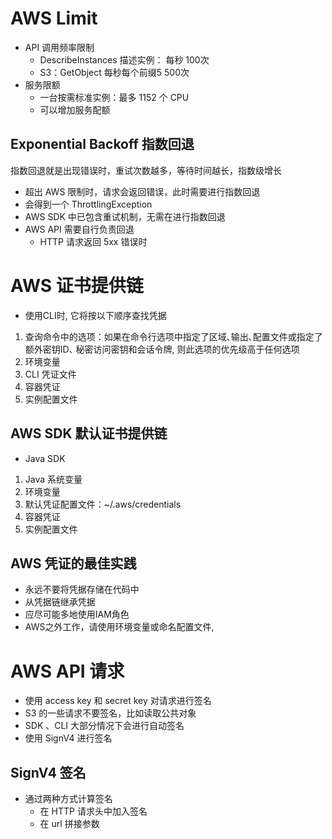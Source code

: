 
# AWS Limit

- API 调用频率限制
	- DescribeInstances 描述实例： 每秒 100次
	- S3：GetObject 每秒每个前缀5 500次
- 服务限额
	- 一台按需标准实例：最多 1152 个 CPU
	- 可以增加服务配额

## Exponential Backoff  指数回退

指数回退就是出现错误时，重试次数越多，等待时间越长，指数级增长

- 超出  AWS 限制时，请求会返回错误，此时需要进行指数回退
- 会得到一个 ThrottlingException 
- AWS SDK 中已包含重试机制，无需在进行指数回退
- AWS API  需要自行负责回退
	- HTTP 请求返回 5xx 错误时


# AWS 证书提供链

- 使用CLI时, 它将按以下顺序查找凭据

1. 查询命令中的选项：如果在命令行选项中指定了区域､输出､配置文件或指定了额外密钥ID､ 秘密访问密钥和会话令牌, 则此选项的优先级高于任何选项
2. 环境变量
3. CLI 凭证文件
4. 容器凭证
5. 实例配置文件

## AWS SDK 默认证书提供链

- Java SDK 
1. Java 系统变量
2. 环境变量
3. 默认凭证配置文件：~/.aws/credentials
4. 容器凭证
5. 实例配置文件


## AWS  凭证的最佳实践

- 永远不要将凭据存储在代码中
- 从凭据链继承凭据
- 应尽可能多地使用IAM角色
- AWS之外工作，请使用环境变量或命名配置文件,

#  AWS API 请求

- 使用 access key 和 secret key 对请求进行签名
- S3 的一些请求不要签名，比如读取公共对象
- SDK 、CLI 大部分情况下会进行自动签名
- 使用 SignV4 进行签名

## SignV4 签名

- 通过两种方式计算签名
	- 在 HTTP 请求头中加入签名
	- 在 url 拼接参数



